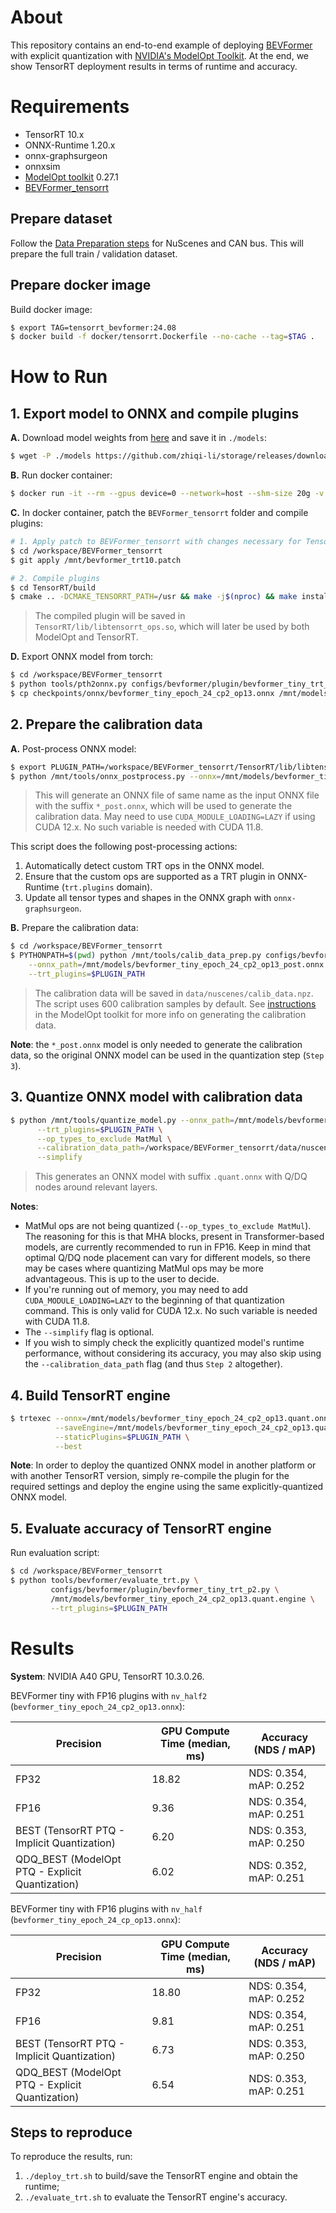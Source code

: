 # About
This repository contains an end-to-end example of deploying [BEVFormer](https://arxiv.org/abs/2203.17270) with explicit quantization with [NVIDIA's ModelOpt Toolkit](https://github.com/NVIDIA/TensorRT-Model-Optimizer).
 At the end, we show TensorRT deployment results in terms of runtime and accuracy.

# Requirements
- TensorRT 10.x
- ONNX-Runtime 1.20.x
- onnx-graphsurgeon
- onnxsim
- [ModelOpt toolkit](https://github.com/NVIDIA/TensorRT-Model-Optimizer) 0.27.1
- [BEVFormer_tensorrt](https://github.com/DerryHub/BEVFormer_tensorrt)

## Prepare dataset
Follow the [Data Preparation steps](https://github.com/DerryHub/BEVFormer_tensorrt#nuscenes-and-can-bus-for-bevformer) for NuScenes and CAN bus.
 This will prepare the full train / validation dataset.

## Prepare docker image
Build docker image:
```bash
$ export TAG=tensorrt_bevformer:24.08
$ docker build -f docker/tensorrt.Dockerfile --no-cache --tag=$TAG .
```

# How to Run

## 1. Export model to ONNX and compile plugins
**A.** Download model weights from [here](https://github.com/DerryHub/BEVFormer_tensorrt#bevformer-pytorch) 
 and save it in `./models`:
```sh
$ wget -P ./models https://github.com/zhiqi-li/storage/releases/download/v1.0/bevformer_tiny_epoch_24.pth
```

**B.** Run docker container:
```sh
$ docker run -it --rm --gpus device=0 --network=host --shm-size 20g -v $(pwd):/mnt -v <path to data>:/workspace/BEVFormer_tensorrt/data $TAG
```

**C.** In docker container, patch the `BEVFormer_tensorrt` folder and compile plugins:
```sh
# 1. Apply patch to BEVFormer_tensorrt with changes necessary for TensorRT 10 support
$ cd /workspace/BEVFormer_tensorrt
$ git apply /mnt/bevformer_trt10.patch

# 2. Compile plugins
$ cd TensorRT/build
$ cmake .. -DCMAKE_TENSORRT_PATH=/usr && make -j$(nproc) && make install
```
> The compiled plugin will be saved in `TensorRT/lib/libtensorrt_ops.so`, which will later be used by both ModelOpt and TensorRT.

**D.** Export ONNX model from torch:
```sh
$ cd /workspace/BEVFormer_tensorrt
$ python tools/pth2onnx.py configs/bevformer/plugin/bevformer_tiny_trt_p2.py /mnt/models/bevformer_tiny_epoch_24.pth --opset=13 --cuda --flag=cp2_op13
$ cp checkpoints/onnx/bevformer_tiny_epoch_24_cp2_op13.onnx /mnt/models/
```

## 2. Prepare the calibration data
**A.** Post-process ONNX model:
```sh
$ export PLUGIN_PATH=/workspace/BEVFormer_tensorrt/TensorRT/lib/libtensorrt_ops.so
$ python /mnt/tools/onnx_postprocess.py --onnx=/mnt/models/bevformer_tiny_epoch_24_cp2_op13.onnx --trt_plugins=$PLUGIN_PATH
```
> This will generate an ONNX file of same name as the input ONNX file with the suffix `*_post.onnx`, which will be used to generate the calibration data.
>  May need to use `CUDA_MODULE_LOADING=LAZY` if using CUDA 12.x. No such variable is needed with CUDA 11.8.

This script does the following post-processing actions:
1. Automatically detect custom TRT ops in the ONNX model.
2. Ensure that the custom ops are supported as a TRT plugin in ONNX-Runtime (`trt.plugins` domain).
3. Update all tensor types and shapes in the ONNX graph with `onnx-graphsurgeon`.

**B.** Prepare the calibration data:  
```sh
$ cd /workspace/BEVFormer_tensorrt
$ PYTHONPATH=$(pwd) python /mnt/tools/calib_data_prep.py configs/bevformer/plugin/bevformer_tiny_trt_p2.py \
    --onnx_path=/mnt/models/bevformer_tiny_epoch_24_cp2_op13_post.onnx \
    --trt_plugins=$PLUGIN_PATH
```
> The calibration data will be saved in `data/nuscenes/calib_data.npz`. The script uses 600 calibration samples by default.
>  See [instructions](https://github.com/NVIDIA/TensorRT-Model-Optimizer/tree/main/onnx_ptq#quantize-an-onnx-model) in the ModelOpt toolkit for more info on generating the calibration data.

**Note**: the `*_post.onnx` model is only needed to generate the calibration data, so the original ONNX model can be used in the
 quantization step (`Step 3`).

## 3. Quantize ONNX model with calibration data
```bash
$ python /mnt/tools/quantize_model.py --onnx_path=/mnt/models/bevformer_tiny_epoch_24_cp2_op13.onnx \
      --trt_plugins=$PLUGIN_PATH \
      --op_types_to_exclude MatMul \
      --calibration_data_path=/workspace/BEVFormer_tensorrt/data/nuscenes/calib_data.npz \
      --simplify
```
> This generates an ONNX model with suffix `.quant.onnx` with Q/DQ nodes around relevant layers.

**Notes**:
- MatMul ops are not being quantized (`--op_types_to_exclude MatMul`). The reasoning for this is that MHA blocks, 
  present in Transformer-based models, are currently recommended to run in FP16. Keep in mind that optimal Q/DQ node
  placement can vary for different models, so there may be cases where quantizing MatMul ops may be more advantageous.
  This is up to the user to decide.
- If you're running out of memory, you may need to add `CUDA_MODULE_LOADING=LAZY` to the beginning of that
  quantization command. This is only valid for CUDA 12.x. No such variable is needed with CUDA 11.8.
- The `--simplify` flag is optional.
- If you wish to simply check the explicitly quantized model's runtime performance, without considering its accuracy,
  you may also skip using the `--calibration_data_path` flag (and thus `Step 2` altogether).

## 4. Build TensorRT engine
```sh
$ trtexec --onnx=/mnt/models/bevformer_tiny_epoch_24_cp2_op13.quant.onnx \
	      --saveEngine=/mnt/models/bevformer_tiny_epoch_24_cp2_op13.quant.engine \
	      --staticPlugins=$PLUGIN_PATH \
	      --best
```

**Note**: In order to deploy the quantized ONNX model in another platform or with another TensorRT version, simply
 re-compile the plugin for the required settings and deploy the engine using the same explicitly-quantized ONNX model.

## 5. Evaluate accuracy of TensorRT engine
Run evaluation script:
```sh
$ cd /workspace/BEVFormer_tensorrt
$ python tools/bevformer/evaluate_trt.py \
         configs/bevformer/plugin/bevformer_tiny_trt_p2.py \
         /mnt/models/bevformer_tiny_epoch_24_cp2_op13.quant.engine \
         --trt_plugins=$PLUGIN_PATH
```

# Results
**System**: NVIDIA A40 GPU, TensorRT 10.3.0.26.

BEVFormer tiny with FP16 plugins with `nv_half2` (`bevformer_tiny_epoch_24_cp2_op13.onnx`):

| Precision                                       | GPU Compute Time (median, ms) | Accuracy (NDS / mAP)   |
|-------------------------------------------------|-------------------------------|------------------------|
| FP32                                            | 18.82                         | NDS: 0.354, mAP: 0.252 |
| FP16                                            | 9.36                          | NDS: 0.354, mAP: 0.251 |
| BEST (TensorRT PTQ - Implicit Quantization)     | 6.20                          | NDS: 0.353, mAP: 0.250 |
| QDQ_BEST (ModelOpt PTQ - Explicit Quantization) | 6.02                          | NDS: 0.352, mAP: 0.251 |


BEVFormer tiny with FP16 plugins with `nv_half` (`bevformer_tiny_epoch_24_cp_op13.onnx`):

| Precision                                       | GPU Compute Time (median, ms) | Accuracy (NDS / mAP)   |
|-------------------------------------------------|-------------------------------|------------------------|
| FP32                                            | 18.80                         | NDS: 0.354, mAP: 0.252 |
| FP16                                            | 9.81                          | NDS: 0.354, mAP: 0.251 |
| BEST (TensorRT PTQ - Implicit Quantization)     | 6.73                          | NDS: 0.353, mAP: 0.250 |
| QDQ_BEST (ModelOpt PTQ - Explicit Quantization) | 6.54                          | NDS: 0.353, mAP: 0.251 |

## Steps to reproduce
To reproduce the results, run:
1. `./deploy_trt.sh` to build/save the TensorRT engine and obtain the runtime;
2. `./evaluate_trt.sh` to evaluate the TensorRT engine's accuracy.

